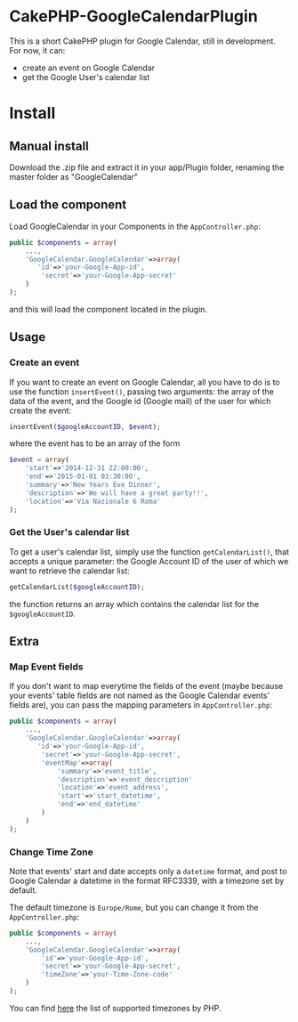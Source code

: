 # CakePHP-GoogleCalendarPlugin
This is a short CakePHP plugin for Google Calendar, still in development. For now, it can:

* create an event on Google Calendar
* get the Google User's calendar list

# Install

## Manual install

Download the .zip file and extract it in your app/Plugin folder, renaming the master folder as "GoogleCalendar"

## Load the component

Load GoogleCalendar in your Components in the `AppController.php`:

```php
public $components = array(
    ...,
    'GoogleCalendar.GoogleCalendar'=>array(
	   'id'=>'your-Google-App-id',
    	'secret'=>'your-Google-App-secret'        
    )
);
```

and this will load the component located in the plugin.

## Usage

### Create an event

If you want to create an event on Google Calendar, all you have to do is to use the function `insertEvent()`, passing two arguments: the array of the data of the event, and the Google id (Google mail) of the user for which create the event:

```php
insertEvent($googleAccountID, $event);
```

where the event has to be an array of the form

```php
$event = array(
    'start'=>'2014-12-31 22:00:00',
    'end'=>'2015-01-01 03:30:00',
    'summary'=>'New Years Eve Dinner',
    'description'=>'We will have a great party!!',
    'location'=>'Via Nazionale 6 Roma'
);
```

### Get the User's calendar list

To get a user's calendar list, simply use the function `getCalendarList()`, that accepts a unique parameter: the Google Account ID of the user of which we want to retrieve the calendar list:

```php
getCalendarList($googleAccountID);

```

the function returns an array which contains the calendar list for the `$googleAccountID`.

## Extra

### Map Event fields

If you don't want to map everytime the fields of the event (maybe because your events' table fields are not named as the Google Calendar events' fields are), you can pass the mapping parameters in `AppController.php`:

```php
public $components = array(
    ...,
    'GoogleCalendar.GoogleCalendar'=>array(
	   'id'=>'your-Google-App-id',
    	'secret'=>'your-Google-App-secret',
    	'eventMap'=>array(
    		'summary'=>'event_title',
    		'description'=>'event_description'
    		'location'=>'event_address',
    		'start'=>'start_datetime',
    		'end'=>'end_datetime'
    	)
    )
);
```

### Change Time Zone

Note that events' start and date accepts only a `datetime` format, and post to Google Calendar a datetime in the format RFC3339, with a timezone set by default.

The default timezone is `Europe/Rome`, but you can change it from the `AppController.php`:

```php
public $components = array(
    ...,
    'GoogleCalendar.GoogleCalendar'=>array(
        'id'=>'your-Google-App-id',
        'secret'=>'your-Google-App-secret',
        'timeZone'=>'your-Time-Zone-code'
    )
);
```

You can find [here](http://php.net/manual/en/timezones.php) the list of supported timezones by PHP.
